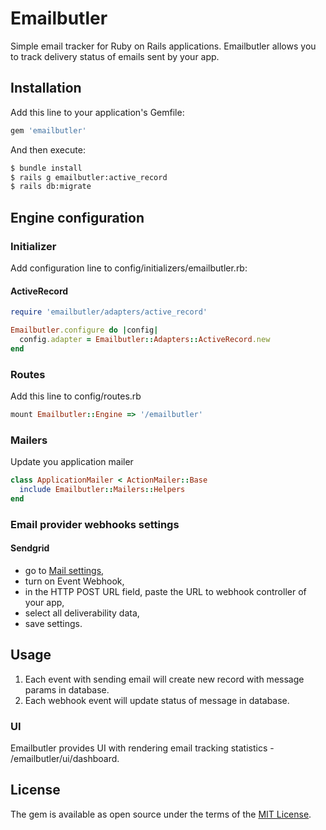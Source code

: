# Emailbutler
Simple email tracker for Ruby on Rails applications.
Emailbutler allows you to track delivery status of emails sent by your app.

## Installation

Add this line to your application's Gemfile:
```ruby
gem 'emailbutler'
```

And then execute:
```bash
$ bundle install
$ rails g emailbutler:active_record
$ rails db:migrate
```

## Engine configuration

### Initializer

Add configuration line to config/initializers/emailbutler.rb:

#### ActiveRecord

```ruby
require 'emailbutler/adapters/active_record'

Emailbutler.configure do |config|
  config.adapter = Emailbutler::Adapters::ActiveRecord.new
end
```

### Routes

Add this line to config/routes.rb
```ruby
mount Emailbutler::Engine => '/emailbutler'
```

### Mailers

Update you application mailer
```ruby
class ApplicationMailer < ActionMailer::Base
  include Emailbutler::Mailers::Helpers
end
```

### Email provider webhooks settings

#### Sendgrid

- go to [Mail settings](https://app.sendgrid.com/settings/mail_settings),
- turn on Event Webhook,
- in the HTTP POST URL field, paste the URL to webhook controller of your app,
- select all deliverability data,
- save settings.

## Usage

1. Each event with sending email will create new record with message params in database.
2. Each webhook event will update status of message in database.

### UI

Emailbutler provides UI with rendering email tracking statistics - /emailbutler/ui/dashboard.

## License
The gem is available as open source under the terms of the [MIT License](https://opensource.org/licenses/MIT).
